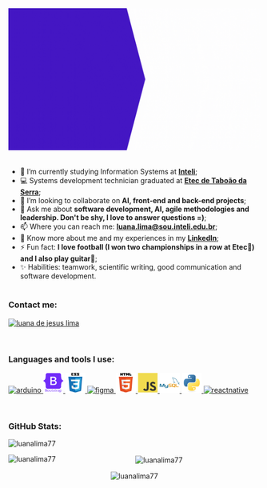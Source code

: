 <div align = "center" >
  <img src = "https://github.com/luanaDeveloper7/luanaDeveloper7/blob/main/bannerGitHub.gif" alt = "banner">
</div>
<br/>


- 🔭 I’m currently studying Information Systems at **[Inteli](https://www.inteli.edu.br/)**;
- 💻 Systems development technician graduated at **[Etec de Taboão da Serra](https://etects.cps.sp.gov.br/)**;
- 👯 I’m looking to collaborate on **AI, front-end and back-end projects**;
- 💬 Ask me about **software development, AI, agile methodologies and leadership. Don't be shy, I love to answer questions =)**;
- 📫 Where you can reach me: **luana.lima@sou.inteli.edu.br**;
- 📄 Know more about me and my experiences in my **[LinkedIn](https://www.linkedin.com/in/luana-de-jesus-lima-8b17a9266/)**;
- ⚡ Fun fact: **I love football (I won two championships in a row at Etec🥇) and I also play guitar🎵**;
- ✨ Habilities: teamwork, scientific writing, good communication and software development.
<br/> <br/>

<h3 align="left">Contact me:</h3>
<p align="left">
<a href="https://www.linkedin.com/in/luana-de-jesus-lima-8b17a9266/" target="blank"><img align="center" src="https://raw.githubusercontent.com/rahuldkjain/github-profile-readme-generator/master/src/images/icons/Social/linked-in-alt.svg" alt="luana de jesus lima" height="30" width="40" /></a>
</p>
<br/>

<h3 align="left">Languages and tools I use:</h3>
<p align="left"> <a href="https://www.arduino.cc/" target="_blank" rel="noreferrer"> <img src="https://cdn.worldvectorlogo.com/logos/arduino-1.svg" alt="arduino" width="40" height="40"/> </a> <a href="https://getbootstrap.com" target="_blank" rel="noreferrer"> <img src="https://raw.githubusercontent.com/devicons/devicon/master/icons/bootstrap/bootstrap-plain-wordmark.svg" alt="bootstrap" width="40" height="40"/> </a> <a href="https://www.w3schools.com/css/" target="_blank" rel="noreferrer"> <img src="https://raw.githubusercontent.com/devicons/devicon/master/icons/css3/css3-original-wordmark.svg" alt="css3" width="40" height="40"/> </a> <a href="https://www.figma.com/" target="_blank" rel="noreferrer"> <img src="https://www.vectorlogo.zone/logos/figma/figma-icon.svg" alt="figma" width="40" height="40"/> </a> <a href="https://www.w3.org/html/" target="_blank" rel="noreferrer"> <img src="https://raw.githubusercontent.com/devicons/devicon/master/icons/html5/html5-original-wordmark.svg" alt="html5" width="40" height="40"/> </a> <a href="https://developer.mozilla.org/en-US/docs/Web/JavaScript" target="_blank" rel="noreferrer"> <img src="https://raw.githubusercontent.com/devicons/devicon/master/icons/javascript/javascript-original.svg" alt="javascript" width="40" height="40"/> </a> <a href="https://www.mysql.com/" target="_blank" rel="noreferrer"> <img src="https://raw.githubusercontent.com/devicons/devicon/master/icons/mysql/mysql-original-wordmark.svg" alt="mysql" width="40" height="40"/> </a> <a href="https://www.python.org" target="_blank" rel="noreferrer"> <img src="https://raw.githubusercontent.com/devicons/devicon/master/icons/python/python-original.svg" alt="python" width="40" height="40"/> </a> <a href="https://reactnative.dev/" target="_blank" rel="noreferrer"> <img src="https://reactnative.dev/img/header_logo.svg" alt="reactnative" width="40" height="40"/> </a> </p>
<br/>

<h3 align="left">GitHub Stats:</h3>
<div align = "center">
  <p align="left"> <img src="https://komarev.com/ghpvc/?username=luanalima77&label=Profile%20views&color=0e75b6&style=flat" alt="luanalima77" /> </p>
  <p><img align="left" src="https://github-readme-stats.vercel.app/api/top-langs?username=luanalima77&show_icons=true&locale=en&layout=compact" alt="luanalima77" /></p>
  <p>&nbsp;<img align="center" src="https://github-readme-stats.vercel.app/api?username=luanalima77&show_icons=true&locale=en" alt="luanalima77" /></p>
  <p><img align="center" src="https://github-readme-streak-stats.herokuapp.com/?user=luanalima77&" alt="luanalima77" /></p>
</div>



